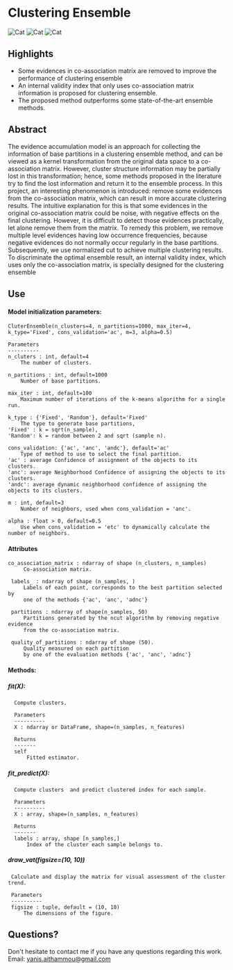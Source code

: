 # Clustering Ensemble
![Cat](https://github.com/Yanis2016/Clustering-Ensemble/blob/master/Images/Capture%20d%E2%80%99%C3%A9cran%20de%202020-04-05%2008-06-31.png)
![Cat](https://github.com/Yanis2016/Clustering-Ensemble/blob/master/Images/Capture%20d%E2%80%99%C3%A9cran%20de%202020-04-05%2008-06-45.png)
![Cat](https://github.com/Yanis2016/Clustering-Ensemble/blob/master/Images/Capture%20d%E2%80%99%C3%A9cran%20de%202020-04-05%2008-06-54.png)
## Highlights
* Some evidences in co-association matrix are removed to improve the performance of clustering ensemble
* An internal validity index that only uses co-association matrix information is proposed for clustering ensemble.
* The proposed method outperforms some state-of-the-art ensemble methods.

## Abstract
The evidence accumulation model is an approach for collecting the information of base partitions in a clustering ensemble method, and can be viewed as a kernel transformation from the original data space to a co-association matrix. However, cluster structure information may be partially lost in this transformation; hence, some methods proposed in the literature try to find the lost information and return it to the ensemble process. In this project, an interesting phenomenon is introduced: remove some evidences from the co-association matrix, which can result in more accurate clustering results. The intuitive explanation for this is that some evidences in the original co-association matrix could be noise, with negative effects on the final clustering. However, it is difficult to detect those evidences practically, let alone remove them from the matrix. To remedy this problem, we remove multiple level evidences having low occurrence frequencies, because negative evidences do not normally occur regularly in the base partitions. Subsequently, we use normalized cut to achieve multiple clustering results. To discriminate the optimal ensemble result, an internal validity index, which uses only the co-association matrix, is specially designed for the clustering ensemble

## Use
#### Model initialization parameters:
    CluterEnsemble(n_clusters=4, n_partitions=1000, max_iter=4, k_type='Fixed', cons_validation='ac', m=3, alpha=0.5)
    
    Parameters
    ----------
    n_cluters : int, default=4
        The number of clusters.

    n_partitions : int, default=1000
        Number of base partitions.

    max_iter : int, default=100
        Maximum number of iterations of the k-means algorithm for a single run.

    k_type : {'Fixed', 'Random'}, default='Fixed'
        The type to generate base partitions, 
    'Fixed' : k = sqrt(n_sample),
    'Random': k = random between 2 and sqrt (sample n).

    cons_validation: {'ac', 'anc', 'andc'}, default='ac'
        Type of method to use to select the final partition.
    'ac' : average Confidence of assignment of the objects to its clusters. 
    'anc': average Neighborhood Confidence of assigning the objects to its clusters.
    'andc': average dynamic neighborhood confidence of assigning the objects to its clusters.

    m : int, default=3
        Number of neighbors, used when cons_validation = 'anc'.

    alpha : float > 0, default=0.5
        Use when cons_validation = 'etc' to dynamically calculate the number of neighbors.
#### Attributes
 
    co_association_matrix : ndarray of shape (n_clusters, n_samples)
         Co-association matrix.

     labels_ : ndarray of shape (n_samples, )
         Labels of each point, corresponds to the best partition selected by
         one of the methods {'ac', 'anc', 'adnc'}

     partitions : ndarray of shape(n_samples, 50)
         Partitions generated by the ncut algorithm by removing negative evidence
         from the co-association matrix.

     quality_of_partitions : ndarray of shape (50).
         Quality measured on each partition 
         by one of the evaluation methods {'ac', 'anc', 'adnc'}
 
#### Methods:
##### fit(X):
      Compute clusters.

      Parameters
      ----------
      X : ndarray or DataFrame, shape=(n_samples, n_features)

      Returns 
      -------
      self
          Fitted estimator.
          
##### fit_predict(X):
      Compute clusters  and predict clustered index for each sample.

      Parameters
      ----------
      X : array, shape=(n_samples, n_features)

      Returns
      -------
      labels : array, shape [n_samples,]
          Index of the cluster each sample belongs to.
          
##### draw_vat(figsize=(10, 10))

     Calculate and display the matrix for visual assessment of the cluster trend.

     Parameters
     ----------
     figsize : tuple, default = (10, 10)
         The dimensions of the figure.


## Questions?
Don't hesitate to contact me if you have any questions regarding this work.  
Email: yanis.aithammou@gmail.com 

